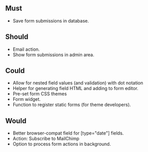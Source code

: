 ## Must
- Save form submissions in database.

## Should
- Email action.
- Show form submissions in admin area.

## Could
- Allow for nested field values (and validation) with dot notation
- Helper for generating field HTML and adding to form editor.
- Pre-set form CSS themes
- Form widget.
- Function to register static forms (for theme developers).

## Would
- Better browser-compat field for [type="date"] fields.
- Action: Subscribe to MailChimp
- Option to process form actions in background.